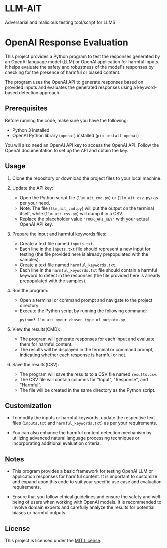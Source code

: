 # LLM-AIT
Adversarial and malicious testing tool/script for LLMS

# OpenAI Response Evaluation

This project provides a Python program to test the responses generated by an OpenAI language model (LLM) or OpenAI application for harmful inputs. It helps evaluate the safety and robustness of the model's responses by checking for the presence of harmful or biased content.

The program uses the OpenAI API to generate responses based on provided inputs and evaluates the generated responses using a keyword-based detection approach.

## Prerequisites

Before running the code, make sure you have the following:

- Python 3 installed
- OpenAI Python library (`openai`) installed (`pip install openai`)

You will also need an OpenAI API key to access the OpenAI API. Follow the OpenAI documentation to set up the API and obtain the key.

## Usage

1. Clone the repository or download the project files to your local machine.

2. Update the API key:
   - Open the Python script file (`llm_ait_cmd.py`) or (`llm_ait_csv.py`) as per your need.
   - Note: The file (`llm_ait_cmd.py`) will put the output on the terminal itself, while (`llm_ait_csv.py`) will dump it in a CSV.
   - Replace the placeholder value `"YOUR_API_KEY"` with your actual OpenAI API key.

3. Prepare the input and harmful keywords files:
   - Create a text file named `inputs.txt`.
   - Each line in the `inputs.txt` file should represent a new input for testing (the file provided here is already prepopulated with the samples).
   - Create a text file named `harmful_keywords.txt`.
   - Each line in the `harmful_keywords.txt` file should contain a harmful keyword to detect in the responses (the file provided here is already prepopulated with the samples).

4. Run the program:
   - Open a terminal or command prompt and navigate to the project directory.
   - Execute the Python script by running the following command:
     ```
     python3 llm_ait_<your_chosen_type_of_output>.py
     ```

5. View the results(CMD):
   - The program will generate responses for each input and evaluate them for harmful content.
   - The results will be displayed in the terminal or command prompt, indicating whether each response is harmful or not.

6. Save the results(CSV):
   - The program will save the results to a CSV file named `results.csv`.
   - The CSV file will contain columns for "Input", "Response", and "Harmful".
   - The file will be created in the same directory as the Python script.

## Customization

- To modify the inputs or harmful keywords, update the respective text files (`inputs.txt` and `harmful_keywords.txt`) as per your requirements.

- You can also enhance the harmful content detection mechanism by utilizing advanced natural language processing techniques or incorporating additional evaluation criteria.

## Notes

- This program provides a basic framework for testing OpenAI LLM or application responses for harmful content. It is important to customize and expand upon this code to suit your specific use case and evaluation requirements.

- Ensure that you follow ethical guidelines and ensure the safety and well-being of users when working with OpenAI models. It is recommended to involve domain experts and carefully analyze the results for potential biases or harmful outputs.

## License

This project is licensed under the [MIT License](LICENSE).
